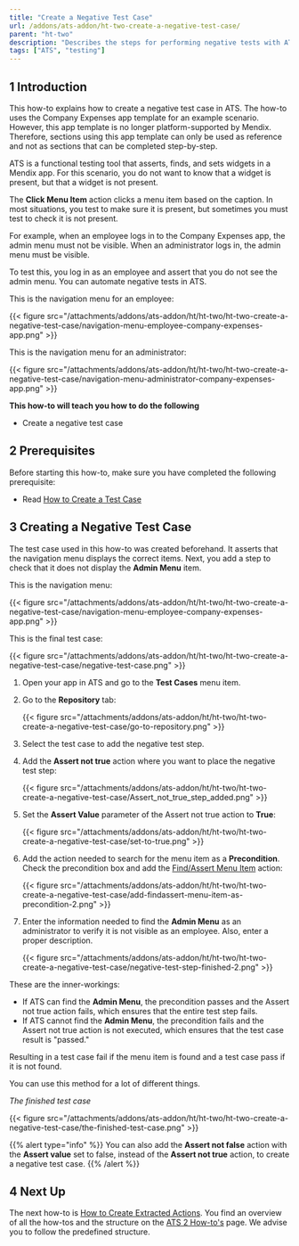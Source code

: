 ```yaml
---
title: "Create a Negative Test Case"
url: /addons/ats-addon/ht-two-create-a-negative-test-case/
parent: "ht-two"
description: "Describes the steps for performing negative tests with ATS."
tags: ["ATS", "testing"]
---
```


## 1 Introduction

This how-to explains how to create a negative test case in ATS. The how-to uses the Company Expenses app template for an example scenario. However, this app template is no longer platform-supported by Mendix. Therefore, sections using this app template can only be used as reference and not as sections that can be completed step-by-step.

ATS is a functional testing tool that asserts, finds, and sets widgets in a Mendix app. For this scenario, you do not want to know that a widget is present, but that a widget is not present.

The **Click Menu Item** action clicks a menu item based on the caption. In most situations, you test to make sure it is present, but sometimes you must test to check it is not present.

For example, when an employee logs in to the Company Expenses app, the admin menu must not be visible. When an administrator logs in, the admin menu must be visible. 

To test this, you log in as an employee and assert that you do not see the admin menu. You can automate negative tests in ATS.

This is the navigation menu for an employee:

{{< figure src="/attachments/addons/ats-addon/ht/ht-two/ht-two-create-a-negative-test-case/navigation-menu-employee-company-expenses-app.png" >}}

This is the navigation menu for an administrator:

{{< figure src="/attachments/addons/ats-addon/ht/ht-two/ht-two-create-a-negative-test-case/navigation-menu-administrator-company-expenses-app.png" >}}

**This how-to will teach you how to do the following**

* Create a negative test case

## 2 Prerequisites

Before starting this how-to, make sure you have completed the following prerequisite:

* Read [How to Create a Test Case](/addons/ats-addon/ht-two-create-a-test-case/)

## 3 Creating a Negative Test Case

The test case used in this how-to was created beforehand. It asserts that the navigation menu displays the correct items. Next, you add a step to check that it does not display the **Admin Menu** item.

This is the navigation menu:

{{< figure src="/attachments/addons/ats-addon/ht/ht-two/ht-two-create-a-negative-test-case/navigation-menu-employee-company-expenses-app.png" >}}

This is the final test case:

{{< figure src="/attachments/addons/ats-addon/ht/ht-two/ht-two-create-a-negative-test-case/negative-test-case.png" >}}

1. Open your app in ATS and go to the **Test Cases** menu item.
2.  Go to the **Repository** tab:

	{{< figure src="/attachments/addons/ats-addon/ht/ht-two/ht-two-create-a-negative-test-case/go-to-repository.png" >}}

3. Select the test case to add the negative test step.
4.  Add the **Assert not true** action where you want to place the negative test step:

	{{< figure src="/attachments/addons/ats-addon/ht/ht-two/ht-two-create-a-negative-test-case/Assert_not_true_step_added.png" >}}

5.  Set the **Assert Value** parameter of the Assert not true action to **True**:

	{{< figure src="/attachments/addons/ats-addon/ht/ht-two/ht-two-create-a-negative-test-case/set-to-true.png" >}}

6.  Add the action needed to search for the menu item as a **Precondition**. Check the precondition box and add the [Find/Assert Menu Item](/addons/ats-addon/rg-one-findassert-menu-item/) action:

	{{< figure src="/attachments/addons/ats-addon/ht/ht-two/ht-two-create-a-negative-test-case/add-findassert-menu-item-as-precondition-2.png" >}}

7.  Enter the information needed to find the **Admin Menu** as an administrator to verify it is not visible as an employee. Also, enter a proper description.

	{{< figure src="/attachments/addons/ats-addon/ht/ht-two/ht-two-create-a-negative-test-case/negative-test-step-finished-2.png" >}}

These are the inner-workings:

* If ATS can find the **Admin Menu**, the precondition passes and the Assert not true action fails, which ensures that the entire test step fails.
* If ATS cannot find the **Admin Menu**, the precondition fails and the Assert not true action is not executed, which ensures that the test case result is "passed."

Resulting in a test case fail if the menu item is found and a test case pass if it is not found. 

You can use this method for a lot of different things. 

_The finished test case_

{{< figure src="/attachments/addons/ats-addon/ht/ht-two/ht-two-create-a-negative-test-case/the-finished-test-case.png" >}}

 {{% alert type="info" %}}
You can also add the **Assert not false** action with the **Assert value** set to false, instead of the **Assert not true** action, to create a negative test case.
  {{% /alert %}}

## 4 Next Up

The next how-to is [How to Create Extracted Actions](/addons/ats-addon/ht-two-create-extracted-actions/). You find an overview of all the how-tos and the structure on the [ATS 2 How-to's](/addons/ats-addon/ht-two/) page. We advise you to follow the predefined structure.
